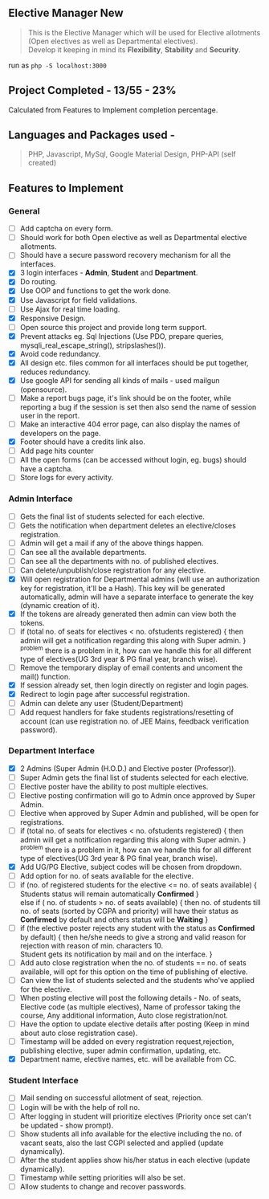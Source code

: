 ## Elective Manager New
> This is the Elective Manager which will be used for Elective allotments (Open electives as well as Departmental electives). <br>
> Develop it keeping in mind its **Flexibility**, **Stability** and **Security**.

run as `php -S localhost:3000`

## Project Completed - **13/55 - 23%**
Calculated from Features to Implement completion percentage.

## Languages and Packages used -
> PHP, Javascript, MySql, Google Material Design, PHP-API (self created)

## Features to Implement

### **General**
- [ ] Add captcha on every form.
- [ ] Should work for both Open elective as well as Departmental elective allotments.
- [ ] Should have a secure password recovery mechanism for all the interfaces.
- [x] 3 login interfaces - **Admin**, **Student** and **Department**.
- [x] Do routing.
- [x] Use OOP and functions to get the work done.
- [x] Use Javascript for field validations.
- [ ] Use Ajax for real time loading.
- [x] Responsive Design.
- [ ] Open source this project and provide long term support.
- [x] Prevent attacks eg. Sql Injections (Use PDO, prepare queries, mysqli_real_escape_string(), stripslashes()).
- [x] Avoid code redundancy.
- [x] All design etc. files common for all interfaces should be put together, reduces redundancy.
- [x] Use google API for sending all kinds of mails - used mailgun (opensource).
- [ ] Make a report bugs page, it's link should be on the footer, while reporting a bug if the session is set then also send the name of session user in the report.
- [ ] Make an interactive 404 error page, can also display the names of developers on the page.
- [x] Footer should have a credits link also.
- [ ] Add page hits counter
- [	] All the open forms (can be accessed without login, eg. bugs) should have a captcha.
- [ ] Store logs for every activity.

### **Admin Interface**
- [ ] Gets the final list of students selected for each elective.
- [ ] Gets the notification when department deletes an elective/closes registration.
- [ ] Admin will get a mail if any of the above things happen.
- [ ] Can see all the available departments.
- [ ] Can see all the departments with no. of published electives.
- [ ] Can delete/unpublish/close registration for any elective.
- [x] Will open registration for Departmental admins (will use an authorization key for registration, it'll be a Hash). This key will be generated automatically, admin will have a separate interface to generate the key (dynamic creation of it).
- [x] If the tokens are already generated then admin can view both the tokens.
- [ ] if (total no. of seats for electives < no. ofstudents registered) { then admin will get a notification regarding this along with Super admin. } <sup>problem</sup> there is a problem in it, how can we handle this for all different type of electives(UG 3rd year & PG final year, branch wise).
- [ ] Remove the temporary display of email contents and uncoment the mail() function.
- [x] If session already set, then login directly on register and login pages.
- [x] Redirect to login page after successful registration.
- [ ] Admin can delete any user (Student/Department)
- [ ] Add request handlers for fake students registrations/resetting of account (can use registration no. of JEE Mains, feedback verification password).

### **Department Interface**
- [x] 2 Admins (Super Admin (H.O.D.) and Elective poster (Professor)).
- [ ] Super Admin gets the final list of students selected for each elective.
- [ ] Elective poster have the ability to post multiple electives.
- [ ] Elective posting confirmation will go to Admin once approved by Super Admin.
- [ ] Elective when approved by Super Admin and published, will be open for registrations.
- [ ] if (total no. of seats for electives < no. ofstudents registered) { then admin will get a notification regarding this along with Super admin. } <sup>problem</sup> there is a problem in it, how can we handle this for all different type of electives(UG 3rd year & PG final year, branch wise).
- [x] Add UG/PG Elective, subject codes will be chosen from dropdown.
- [ ] Add option for no. of seats available for the elective.
- [ ] if (no. of registered students for the elective <= no. of seats available) { Students status will remain automatically **Confirmed** }<br>
else if ( no. of students > no. of seats available) { then no. of students till no. of seats (sorted by CGPA and priority) will have their status as **Confirmed** by default and others status will be **Waiting** }
- [ ] if (the elective poster rejects any student with the status as **Confirmed** by default) { then he/she needs to give a strong and valid reason for rejection with reason of min. characters 10.<br>Student gets its notification by mail and on the interface. }
- [ ] Add auto close registration when the no. of students == no. of seats available, will opt for this option on the time of publishing of elective.
- [ ] Can view the list of students selected and the students who've applied for the elective.
- [ ] When posting elective will post the following details - No. of seats, Elective code (as multiple electives), Name of professor taking the course, Any additional information, Auto close registration/not.
- [ ] Have the option to update elective details after posting (Keep in mind about auto close registration case).
- [ ] Timestamp will be added on every registration request,rejection, publishing elective, super admin confirmation, updating, etc.
- [x] Department name, elective names, etc. will be available from CC.

### **Student Interface**
- [ ] Mail sending on successful allotment of seat, rejection.
- [ ] Login will be with the help of roll no.
- [ ] After logging in student will prioritize electives (Priority once set can't be updated - show prompt).
- [ ] Show students all info available for the elective including the no. of vacant seats, also the last CGPI selected and applied (update dynamically).
- [ ] After the student applies show his/her status in each elective (update dynamically).
- [ ] Timestamp while setting priorities will also be set.
- [ ] Allow students to change and recover passwords.
